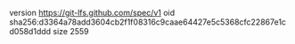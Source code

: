 version https://git-lfs.github.com/spec/v1
oid sha256:d3364a78add3604cb2f1f08316c9caae64427e5c5368cfc22867e1cd058d1ddd
size 2559
